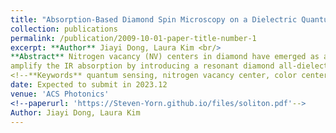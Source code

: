 ```yaml
---
title: "Absorption-Based Diamond Spin Microscopy on a Dielectric Quantum Metasurface"
collection: publications
permalink: /publication/2009-10-01-paper-title-number-1
excerpt: **Author** Jiayi Dong, Laura Kim <br/>
**Abstract** Nitrogen vacancy (NV) centers in diamond have emerged as a leading quantum sensor platform, combining exceptional sensitivity with nanoscale spatial resolution by optically detected magnetic resonance(ODMR). Because fluorescence-based ODMR techniques are limited by low photon collection efficiency and modulation contrast, there has been growing interest in infrared (IR)-absorption-based readout of the NV singlet state transition. IR readout can improve contrast and collection efficiency, but it has thus far been limited to long-path length geometries in bulk samples due to the small absorption cross section of the NV singlet state. Here, we propose to
amplify the IR absorption by introducing a resonant diamond all-dielectric metasurface that concentrates the optical field near the diamond surface. This “quasi-BIC quantum sensing metasurface” supports Guided-Mode resonances and achieves desired balance between field localization and sensing volume to optimize spin readout sensitivity. 
<!--**Keywords** quantum sensing, nitrogen vacancy center, color centers, diamond quantum microscopy, bound States in the Continuum, guided-mode resonances, metasurfaces-->
date: Expected to submit in 2023.12
venue: 'ACS Photonics'
<!--paperurl: 'https://Steven-Yorn.github.io/files/soliton.pdf'-->
Author: Jiayi Dong, Laura Kim
---
```

<!--[Download paper here](https://Steven-Yorn.github.io/files/soliton.pdf)

Citation: Yu Yao, Chaojie Luo, Hui Zhang, Research on solitons’ interactions in one-dimensional indium chains on Si(111), *Journal of Physics: Conference Series*, **2023**. -->

